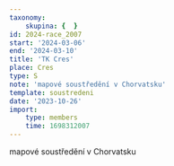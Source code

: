 ```yaml
---
taxonomy:
    skupina: {  }
id: 2024-race_2007
start: '2024-03-06'
end: '2024-03-10'
title: 'TK Cres'
place: Cres
type: S
note: 'mapové soustředění v Chorvatsku'
template: soustredeni
date: '2023-10-26'
import:
    type: members
    time: 1698312007
---
```


mapové soustředění v Chorvatsku
